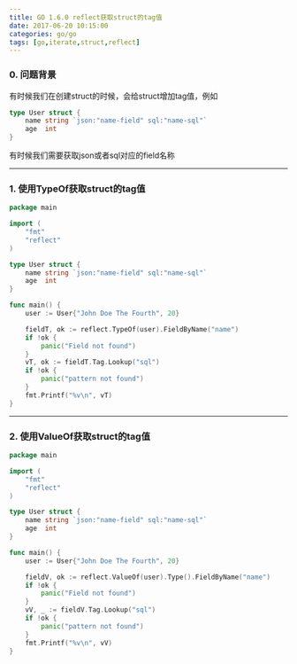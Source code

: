 ```yaml
---
title: GO 1.6.0 reflect获取struct的tag值
date: 2017-06-20 10:15:00
categories: go/go
tags: [go,iterate,struct,reflect]
---
```


### 0. 问题背景
有时候我们在创建struct的时候，会给struct增加tag值，例如
``` go
type User struct {
	name string `json:"name-field" sql:"name-sql"`
	age  int
}
```
有时候我们需要获取json或者sql对应的field名称

---

### 1. 使用TypeOf获取struct的tag值
``` go
package main

import (
	"fmt"
	"reflect"
)

type User struct {
	name string `json:"name-field" sql:"name-sql"`
	age  int
}

func main() {
	user := User{"John Doe The Fourth", 20}

	fieldT, ok := reflect.TypeOf(user).FieldByName("name")
	if !ok {
		panic("Field not found")
	}
	vT, ok := fieldT.Tag.Lookup("sql")
	if !ok {
		panic("pattern not found")
	}
	fmt.Printf("%v\n", vT)
}
```

---

### 2. 使用ValueOf获取struct的tag值
``` go
package main

import (
	"fmt"
	"reflect"
)

type User struct {
	name string `json:"name-field" sql:"name-sql"`
	age  int
}

func main() {
	user := User{"John Doe The Fourth", 20}

	fieldV, ok := reflect.ValueOf(user).Type().FieldByName("name")
	if !ok {
		panic("Field not found")
	}
	vV, _ := fieldV.Tag.Lookup("sql")
	if !ok {
		panic("pattern not found")
	}
	fmt.Printf("%v\n", vV)
}
```
